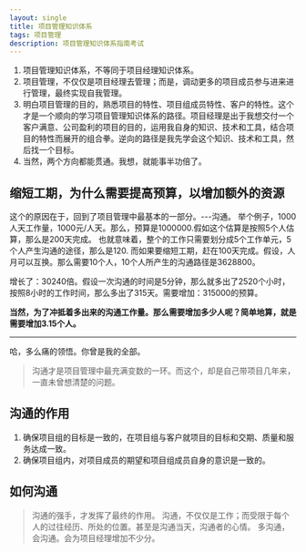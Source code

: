 ```yaml
---
layout: single
title: 项目管理知识体系
tags: 项目管理
description: 项目管理知识体系指南考试
---
```


1. 项目管理知识体系，不等同于项目经理知识体系。
2. 项目管理，不仅仅是项目经理去管理；而是，调动更多的项目成员参与进来进行管理，最终实现自我管理。
3. 明白项目管理的目的，熟悉项目的特性、项目组成员特性、客户的特性。这个才是一个顺向的学习项目管理知识体系的路径。项目经理是出于我想交付一个客户满意、公司盈利的项目的目的，运用我自身的知识、技术和工具，结合项目的特性而展开的组合拳。逆向的路径是我先学会这个知识、技术和工具，然后找一个目标。
4. 当然，两个方向都能贯通。我想，就能事半功倍了。


## 缩短工期，为什么需要提高预算，以增加额外的资源
这个的原因在于，回到了项目管理中最基本的一部分。---沟通。
举个例子，1000人天工作量，1000元/人天。那么，预算是1000000.假如这个估算是按照5个人估算，那么是200天完成。
也就意味着，整个的工作只需要划分成5个工作单元，5个人产生沟通的途径，那么是120.
而如果要缩短工期，赶在100天完成。假设，人月可以互换。那么需要10个人，10个人所产生的沟通路径是3628800。

增长了：30240倍。假设一次沟通的时间是5分钟，那么就多出了2520个小时，按照8小时的工作时间，那么多出了315天。需要增加：315000的预算。

**当然，为了冲抵着多出来的沟通工作量。那么需要增加多少人呢？简单地算，就是需要增加3.15个人。**

------------------------
哈，多么痛的领悟。你曾是我的全部。

> 沟通才是项目管理中最充满变数的一环。而这个，却是自己带项目几年来，一直未曾想清楚的问题。

## 沟通的作用
1. 确保项目组的目标是一致的，在项目组与客户就项目的目标和交期、质量和服务达成一致。
2. 确保项目组内，对项目成员的期望和项目组成员自身的意识是一致的。

## 如何沟通
> 沟通的强手，才发挥了最终的作用。
> 沟通，不仅仅是工作；而受限于每个人的过往经历、所处的位置。甚至是沟通当天，沟通者的心情。
> 多沟通，会沟通。会为项目经理增加不少分。


